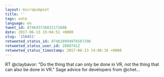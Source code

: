 ```yaml
---
layout: micropubpost
title: ''
tags: note
language: en
tweet_id: 874643736831172608
date: 2017-06-13 15:04:51 +0000
slug: '150451'
retweeted_status_id: 874628994976567296
retweeted_status_user_id: 28807412
retweeted_status_timestamp: 2017-06-13 14:06:16 +0000
---
```

RT @claybavor: "Do the thing that can only be done in VR, not the thing that can also be done in VR." Sage advice for developers from @chet…
